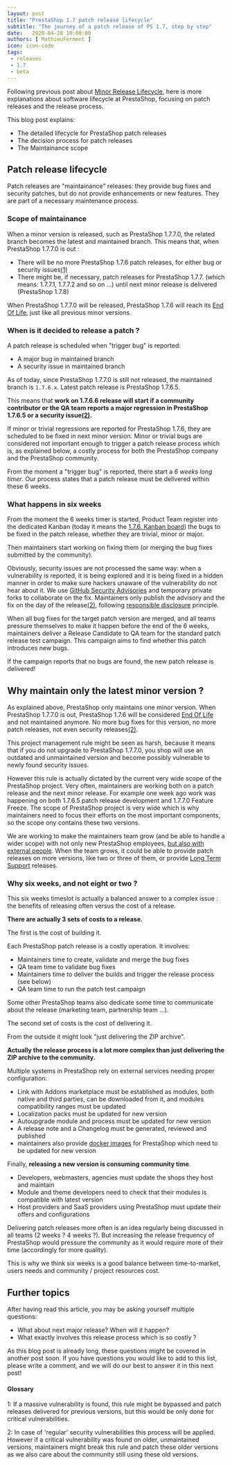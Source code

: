 ```yaml
---
layout: post
title: "PrestaShop 1.7 patch release lifecycle"
subtitle: "The journey of a patch release of PS 1.7, step by step"
date:   2020-04-28 10:00:00
authors: [ MathieuFerment ]
icon: icon-code
tags:
 - releases
 - 1.7
 - beta
---
```



Following previous post about [Minor Release Lifecycle](https://build.prestashop.com/news/ps17-minor-release-lifecycle/), here is more explanations about software lifecycle at PrestaShop, focusing on patch releases and the release process.

This blog post explains:
- The detailed lifecycle for PrestaShop patch releases
- The decision process for patch releases
- The Maintainance scope

## Patch release lifecycle

Patch releases are "maintainance" releases: they provide bug fixes and security patches, but do not provide enhancements or new features. They are part of a necessary maintenance process.

### Scope of maintainance

When a minor version is released, such as PrestaShop 1.7.7.0, the related branch becomes the latest and maintained branch.
This means that, when PrestaShop 1.7.7.0 is out :
- There will be no more PrestaShop 1.7.6 patch releases, for either bug or security issues[(1)](#glossary)
- There might be, if necessary, patch releases for PrestaShop 1.7.7. (which means: 1.7.7.1, 1.7.7.2 and so on ...) until next minor release is delivered (PrestaShop 1.7.8)

When PrestaShop 1.7.7.0 will be released, PrestaShop 1.7.6 will reach its [End Of Life](https://en.wikipedia.org/wiki/End-of-life_(product)), just like all previous minor versions.

### When is it decided to release a patch ?

A patch release is scheduled when "trigger bug" is reported:
- A major bug in maintained branch
- A security issue in maintained branch

As of today, since PrestaShop 1.7.7.0 is still not released, the maintained branch is `1.7.6.x`. Latest patch release is PrestaShop 1.7.6.5.

This means that **work on 1.7.6.6 release will start if a community contributor or the QA team reports a major regression in PrestaShop 1.7.6.5 or a security issue[(2)](#glossary).**

If minor or trivial regressions are reported for PrestaShop 1.7.6, they are scheduled to be fixed in next minor version. Minor or trivial bugs are considered not important enough to trigger a patch release process which is, as explained below, a costly process for both the PrestaShop company and the PrestaShop community.

From the moment a "trigger bug" is reported, there start a *6 weeks long timer*. Our process states that a patch release must be delivered within these 6 weeks.

### What happens in six weeks

From the moment the 6 weeks timer is started, Product Team register into the dedicated Kanban (today it means the [1.7.6. Kanban board](https://github.com/PrestaShop/PrestaShop/projects/4)) the bugs to be fixed in the patch release, whether they are trivial, minor or major.

Then maintainers start working on fixing them (or merging the bug fixes submitted by the community).

Obviously, security issues are not processed the same way: when a vulnerability is reported, it is being explored and it is being fixed in a hidden manner in order to make sure hackers unaware of the vulnerability do not hear about it. We use [GitHub Security Advisories](https://help.github.com/en/github/managing-security-vulnerabilities/about-github-security-advisories) and temporary private forks to collaborate on the fix. Maintainers only publish the advisory and the fix on the day of the release[(2)](#glossary), following [responsible disclosure](https://en.wikipedia.org/wiki/Responsible_disclosure) principle.

When all bug fixes for the target patch version are merged, and all teams pressure themselves to make it happen before the end of the 6 weeks, maintainers deliver a Release Candidate to QA team for the standard patch release test campaign. This campaign aims to find whether this patch introduces new bugs.

If the campaign reports that no bugs are found, the new patch release is delivered!

## Why maintain only the latest minor version ?

As explained above, PrestaShop only maintains one minor version.
When PrestaShop 1.7.7.0 is out, PrestaShop 1.7.6 will be considered [End Of Life](https://en.wikipedia.org/wiki/End-of-life_(product)) and not maintained anymore. No more bug fixes for this version, no more patch releases, not even security releases[(2)](#glossary).

This project management rule might be seen as harsh, because it means that if you do not upgrade to PrestaShop 1.7.7.0, you shop will use an outdated and unmaintained version and become possibly vulnerable to newly found security issues.

However this rule is actually dictated by the current very wide scope of the PrestaShop project. Very often, maintainers are working both on a patch release and the next minor release. For example one week ago work was happening on both 1.7.6.5 patch release development and 1.7.7.0 Feature Freeze. The scope of PrestaShop project is very wide which is why maintainers need to focus their efforts on the most important components, so the scope ony contains these two versions.

We are working to make the maintainers team grow (and be able to handle a wider scope) with not only new PrestaShop employees, [but also with external people](https://github.com/PrestaShop/open-source/issues/11).
When the team grows, it could be able to provide patch releases on more versions, like two or three of them, or provide [Long Term Support](https://en.wikipedia.org/wiki/Long-term_support) releases.

### Why six weeks, and not eight or two ?

This six weeks timeslot is actually a balanced answer to a complex issue : the benefits of releasing often versus the cost of a release.

**There are actually 3 sets of costs to a release.**

The first is the cost of building it.

Each PrestaShop patch release is a costly operation. It involves:
- Maintainers time to create, validate and merge the bug fixes
- QA team time to validate bug fixes
- Maintainers time to deliver the builds and trigger the release process (see below)
- QA team time to run the patch test campaign

Some other PrestaShop teams also dedicate some time to communicate about the release (marketing team, partnership team ...).

The second set of costs is the cost of delivering it.

From the outside it might look "just delivering the ZIP archive".

**Actually the release process is a lot more complex than just delivering the ZIP archive to the community.**

Multiple systems in PrestaShop rely on external services needing proper configuration:

- Link with Addons marketplace must be established as modules, both native and third parties, can be downloaded from it, and modules compatibility ranges must be updated
- Localization packs must be updated for new version
- Autoupgrade module and process must be updated for new version
- A release note and a Changelog must be generated, reviewed and published
- maintainers also provide [docker images](https://github.com/PrestaShop/docker) for PrestaShop which need to be updated for new version

Finally, **releasing a new version is consuming community time**.

- Developers, webmasters, agencies must update the shops they host and maintain
- Module and theme developers need to check that their modules is compatible with latest version
- Host providers and SaaS providers using PrestaShop must update their offers and configurations

Delivering patch releases more often is an idea regularly being discussed in all teams (2 weeks ? 4 weeks ?). But increasing the release frequency of PrestaShop would pressure the community as it would require more of their time (accordingly for more quality).

This is why we think six weeks is a good balance between time-to-market, users needs and community / project resources cost.

## Further topics

After having read this article, you may be asking yourself multiple questions:

- What about next major release? When will it happen?
- What exactly involves this release process which is so costly ?

As this blog post is already long, these questions might be covered in another post soon. If you have questions you would like to add to this list, please write a comment, and we will do our best to answer it in this next post!

#### Glossary

1: If a massive vulnerability is found, this rule might be bypassed and patch releases delivered for previous versions, but this would be only done for critical vulnerabilities.

2: In case of 'regular' security vulnerabilities this process will be applied. However if a critical vulnerability was found on older, unmaintained versions, maintainers might break this rule and patch these older versions as we also care about the community still using these old versions.
